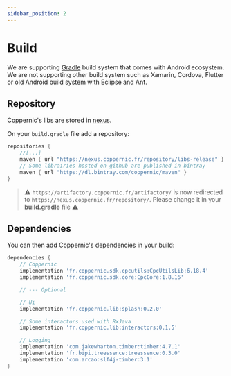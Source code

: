 ```yaml
---
sidebar_position: 2
---
```


Build
======

We are supporting [Gradle](https://developer.android.com/studio/build) build system that comes with Android ecosystem.
We are not supporting other build system such as Xamarin, Cordova, Flutter or old Android build system with Eclipse and Ant.

Repository
----------

Coppernic's libs are stored in [nexus](https://nexus.coppernic.fr).

On your `build.gradle` file add a repository:

```groovy
repositories {
    //[...]
    maven { url "https://nexus.coppernic.fr/repository/libs-release" }
    // Some librairies hosted on github are published in bintray
    maven { url "https://dl.bintray.com/coppernic/maven" }
}
```

> :warning: `https://artifactory.coppernic.fr/artifactory/` is now redirected to `https://nexus.coppernic.fr/repository/`.
> Please change it in your **build.gradle** file :warning:

Dependencies
------------

You can then add Coppernic's dependencies in your build:

```groovy
dependencies {
    // Coppernic
    implementation 'fr.coppernic.sdk.cpcutils:CpcUtilsLib:6.18.4'
    implementation 'fr.coppernic.sdk.core:CpcCore:1.8.16'

    // --- Optional

    // Ui
    implementation 'fr.coppernic.lib:splash:0.2.0'

    // Some interactors used with RxJava
    implementation 'fr.coppernic.lib:interactors:0.1.5'

    // Logging
    implementation 'com.jakewharton.timber:timber:4.7.1'
    implementation 'fr.bipi.treessence:treessence:0.3.0'
    implementation 'com.arcao:slf4j-timber:3.1'
}
```
